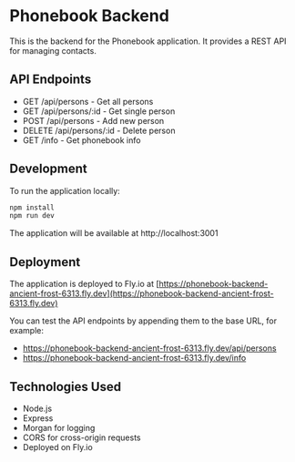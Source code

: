 # Phonebook Backend

This is the backend for the Phonebook application. It provides a REST API for managing contacts.

## API Endpoints

- GET /api/persons - Get all persons
- GET /api/persons/:id - Get single person
- POST /api/persons - Add new person
- DELETE /api/persons/:id - Delete person
- GET /info - Get phonebook info

## Development

To run the application locally:

```bash
npm install
npm run dev
```

The application will be available at http://localhost:3001

## Deployment

The application is deployed to Fly.io at [https://phonebook-backend-ancient-frost-6313.fly.dev](https://phonebook-backend-ancient-frost-6313.fly.dev)

You can test the API endpoints by appending them to the base URL, for example:
- https://phonebook-backend-ancient-frost-6313.fly.dev/api/persons
- https://phonebook-backend-ancient-frost-6313.fly.dev/info

## Technologies Used

- Node.js
- Express
- Morgan for logging
- CORS for cross-origin requests
- Deployed on Fly.io 
